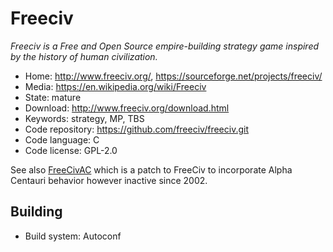 # Freeciv

_Freeciv is a Free and Open Source empire-building strategy game inspired by the history of human civilization._

- Home: http://www.freeciv.org/, https://sourceforge.net/projects/freeciv/
- Media: https://en.wikipedia.org/wiki/Freeciv
- State: mature
- Download: http://www.freeciv.org/download.html
- Keywords: strategy, MP, TBS
- Code repository: https://github.com/freeciv/freeciv.git
- Code language: C
- Code license: GPL-2.0

See also [FreeCivAC](http://freecivac.sourceforge.net/) which is a patch to FreeCiv to incorporate Alpha Centauri behavior
however inactive since 2002.

## Building

- Build system: Autoconf

